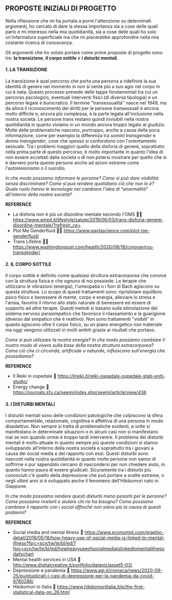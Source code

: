 ## PROPOSTE INIZIALI DI PROGETTO

Nella riflessione che mi ha portata a porre l'attenzione su determinati argomenti, ho cercato di dare la stessa importanza sia a cose delle quali parlo e mi interesso nella mia quotidianità, sia a cose delle quali ho solo un'infarinatura superficiale ma che mi piacerebbe approfondire nella mia costante ricerca di conoscenza.

Gli argomenti che ho voluto portare come prime proposte di progetto sono tre: **la transizione**, **il corpo sottile** e **i dsturbi mentali**.

#### 1. LA TRANSIZIONE

La transizione è quel percorso che porta una persona a ridefinire la sua identità di genere nel momento in non si sente più a suo agio nel corpo in cui è nata. Questo processo prevede delle tappe fondamentali tra cui un percorso pscologico, eventuali interventi fisici (di diversa tipologia) e un percorso legale e burocratico. Il termine "transessualità" nasce nel 1949, ma da allora il riconoscimento dei diritti per le persone transessuali è ancora molto difficile e, ancora più complessa, è la parte legata all'inclusione nella nostra società. Le persone trans restano quindi invisibili nella nostra quotidianità in quanto viviamo in un mondo ancora troppo legato al giudizio. Molte delle problematiche nascono, purtroppo, anche a causa della poca informazione, come per esempio la differenza tra *uomini transgender* e *donne transgender*, cose che spesso si confondono con l'orientamento sessuale. Tra i problemi maggiori quello della disforia di genere, soprattutto nella prima parte di questo percorso, è molto importante in quanto l'idea di non essere accettati dalla società o di non potersi mostrare per quello che si è davvero porta queste persone anche ad azioni estreme come l'autolesionismo o il suicidio.

*In che modo possiamo informare le persone? Come si può dare visibilità senza discriminare? Come si può rendere quotidiano ciò che non lo è? Quale ruolo hanno le tecnologie nel cambiare l'idea di "anormalità" all'interno della nostra società?*

**REFERENCE**

- La disforia non è più un disordine mentale secondo l'OMS :rainbow_flag: https://www.wired.it/lifestyle/salute/2019/06/03/trans-disforia-genere-disordine-mentale/?refresh_ce=
- Plot Me Genderfluid :rainbow_flag: https://www.gaytascience.com/plot-me-genderfluid/
- Trans Lifeline :rainbow_flag: https://www.washingtonpost.com/health/2020/08/18/coronavirus-transgender/

#### 2. IL CORPO SOTTILE

Il corpo sottile è definito come qualsiasi struttura extracorporea che convive con la struttura fisica e che ognuno di noi possiede. Le terapie che utilizzano le vibrazioni (energia), l'omeopatia o i fiori di Bach agiscono su questa struttura. Lo scopo di questi trattamenti sono: ripristinare equilibrio psico fisico e benessere di mente, corpo e energia, alleviare lo stress e l'ansia, favorire il ritorno allo stato naturale di benessere ed essere di supporto ad altre terapie. Questi metodi si basano sulla stimolazione del sistema nervoso parasimpatico che favorisce il rilassamento e la guarigione (diverso dal simpatico che è reattivo). Non sono trattamenti "visibili" in quanto agiscono oltre il corpo fisico, su un piano energetico non materiale ma oggi vengono utilizzati in molti ambiti grazie ai risultati che portano.

*Come si può utilzzare la nostra energia? In che modo possiamo cambiare il nostro modo di vivere sulla base della nostra struttura extracorporea? Come ciò che ci circonda, artificiale o naturale, influiscono sull'energia che possediamo?*

**REFERENCE**

- Il Reiki in ospedale :pray: https://ilreiki.it/reiki-ospedale-ospedale-stati-uniti-studio/
- Energy change :pray: https://journals.sfu.ca/seemj/index.php/seemj/article/view/436

#### 3. I DISTURBI MENTALI

I disturbi mentali sono delle condizioni patologiche che colpiscono la sfera comportamentale, relazionale, cognitiva e affettiva di una persona in modo disadattivo. Non sempre si tratta di problematiche evidenti, a volte si manifestano in determinate situazioni o in alcuni casi non si manifestano mai se non quando ormai è troppo tardi intervenire. Il problema dei disturbi mentali è molto attuale in quanto sempre più queste condizioni si stanno sviluppando all'interno della nostra società e soprattutto tra i giovani a causa dei social media e del rapporto con essi. Questi disturbi sono nascosti nella nostra quotidianità in quanto molte persone non sanno di soffrirne o pur sapendolo cercano di nascondersi per non chiedere aiuto, in quanto hanno paura di essere giudicati. Sicuramente tra i disturbi più conosciuti c'è quello della depressione che può portare a scelte estreme, o negli ultimi anni si è sviluppato anche il fenomeno dell'Hikikomori nato in Giappone.

*In che modo possiamo rendere questi disturbi meno pesanti per le persone? Come possiamo rivelarli e aiutare chi ne ha bisogno? Come possiamo cambiare il rapporto con i social affinchè non siano più la causa di questi problemi?*

**REFERENCE**

- Social media and mental illness :brain: https://www.economist.com/graphic-detail/2018/05/18/how-heavy-use-of-social-media-is-linked-to-mental-illness?fsrc=scn/tw/te/bl/ed/?fsrc=scn/tw/te/bl/ed/howheavyuseofsocialmediaislinkedtomentalillnessdailychart
- Mental health services in USA :brain: http://www.digitalcreative.it/portfolio/dataviz/asset5-03/
- Depressione e pandemia :brain: https://www.agi.it/cronaca/news/2020-09-25/quintuplicati-i-casi-di-depressione-per-la-pandemia-da-covid-9760286/
- Hikikomori in Italia :brain: https://www.hikikomoriitalia.it/p/the-first-statistical-data-on_26.html
